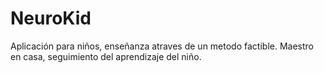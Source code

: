 # NeuroKid

Aplicación para niños, enseñanza atraves de un metodo factible.
Maestro en casa, seguimiento del aprendizaje del niño.
